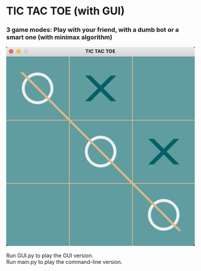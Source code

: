 # TIC TAC TOE (with GUI)

### 3 game modes: Play with your friend, with a dumb bot or a smart one (with minimax algorithm)

![img](./image.png)

Run GUI.py to play the GUI version. <br />
Run main.py to play the command-line version.
